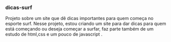 ### dicas-surf
Projeto sobre um site que dê dicas importantes para quem começa no esporte surf.
Nesse projeto, estou criando um site  para dar dicas para quem está começando ou deseja começar a surfar, faz parte também de um estudo de html,css e um pouco de javascript .

